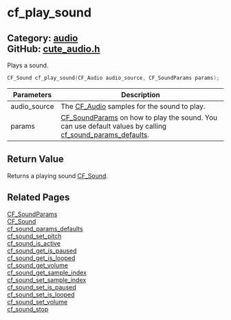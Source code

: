 [//]: # (This file is automatically generated by Cute Framework's docs parser.)
[//]: # (Do not edit this file by hand!)
[//]: # (See: https://github.com/RandyGaul/cute_framework/blob/master/samples/docs_parser.cpp)
[](../header.md ':include')

# cf_play_sound

Category: [audio](/api_reference?id=audio)  
GitHub: [cute_audio.h](https://github.com/RandyGaul/cute_framework/blob/master/include/cute_audio.h)  
---

Plays a sound.

```cpp
CF_Sound cf_play_sound(CF_Audio audio_source, CF_SoundParams params);
```

Parameters | Description
--- | ---
audio_source | The [CF_Audio](/audio/cf_audio.md) samples for the sound to play.
params | [CF_SoundParams](/audio/cf_soundparams.md) on how to play the sound. You can use default values by calling [cf_sound_params_defaults](/audio/cf_sound_params_defaults.md).

## Return Value

Returns a playing sound [CF_Sound](/audio/cf_sound.md).

## Related Pages

[CF_SoundParams](/audio/cf_soundparams.md)  
[CF_Sound](/audio/cf_sound.md)  
[cf_sound_params_defaults](/audio/cf_sound_params_defaults.md)  
[cf_sound_set_pitch](/audio/cf_sound_set_pitch.md)  
[cf_sound_is_active](/audio/cf_sound_is_active.md)  
[cf_sound_get_is_paused](/audio/cf_sound_get_is_paused.md)  
[cf_sound_get_is_looped](/audio/cf_sound_get_is_looped.md)  
[cf_sound_get_volume](/audio/cf_sound_get_volume.md)  
[cf_sound_get_sample_index](/audio/cf_sound_get_sample_index.md)  
[cf_sound_set_sample_index](/audio/cf_sound_set_sample_index.md)  
[cf_sound_set_is_paused](/audio/cf_sound_set_is_paused.md)  
[cf_sound_set_is_looped](/audio/cf_sound_set_is_looped.md)  
[cf_sound_set_volume](/audio/cf_sound_set_volume.md)  
[cf_sound_stop](/audio/cf_sound_stop.md)  
